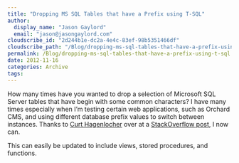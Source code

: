 ```yaml
---
title: "Dropping MS SQL Tables that have a Prefix using T-SQL"
author: 
  display_name: "Jason Gaylord"
  email: "jason@jasongaylord.com"
cloudscribe_id: "2d244b1e-dc2a-4e4c-83ef-98b5351466df"
cloudscribe_path: "/Blog/dropping-ms-sql-tables-that-have-a-prefix-using-t-sql"
permalink: /Blog/dropping-ms-sql-tables-that-have-a-prefix-using-t-sql
date: 2012-11-16
categories: Archive
tags: 
---
```


How many times have you wanted to drop a selection of Microsoft SQL Server tables that have begin with some common characters? I have many times especially when I’m testing certain web applications, such as Orchard CMS, and using different database prefix values to switch between instances. Thanks to [](http://blogs.msdn.com/b/curth/)[Curt Hagenlocher](http://jasong.us/UJWppw) over at a [](http://stackoverflow.com/questions/4393/sql-server-drop-all-tables-whose-names-begin-with-a-certain-string)[StackOverflow post](http://jasong.us/UJWt8T), I now can.

This can easily be updated to include views, stored procedures, and functions.

